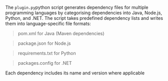 The `plugin.py`python script generates dependency files for multiple programming languages by categorising dependencies into Java, Node.js, Python, and .NET. The script takes predefined dependency lists and writes them into language-specific file formats:

> pom.xml for Java (Maven dependencies)

> package.json for Node.js

> requirements.txt for Python

> packages.config for .NET

Each dependency includes its name and version where applicable
